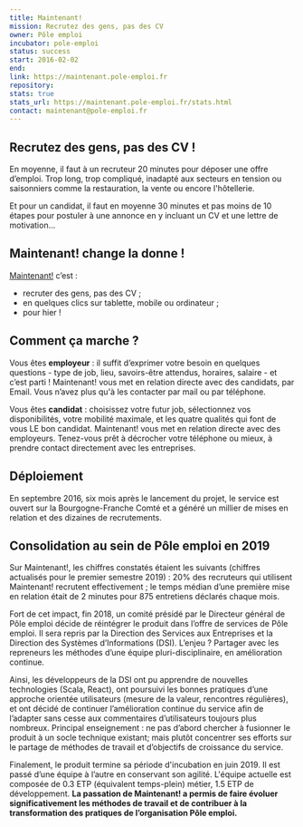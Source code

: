 ```yaml
---
title: Maintenant!
mission: Recrutez des gens, pas des CV
owner: Pôle emploi
incubator: pole-emploi
status: success
start: 2016-02-02
end:
link: https://maintenant.pole-emploi.fr
repository: 
stats: true
stats_url: https://maintenant.pole-emploi.fr/stats.html
contact: maintenant@pole-emploi.fr
---
```


## Recrutez des gens, pas des CV !

En moyenne, il faut à un recruteur 20 minutes pour déposer une offre d’emploi. Trop long, trop compliqué, inadapté aux secteurs en tension ou saisonniers comme la restauration, la vente ou encore l'hôtellerie.

Et pour un candidat, il faut en moyenne 30 minutes et pas moins de 10 étapes pour postuler à une annonce en y incluant un CV et une lettre de motivation…

## Maintenant! change la donne !

[Maintenant!](http://maintenant.pole-emploi.fr) c’est :

- recruter des gens, pas des CV ;
- en quelques clics sur tablette, mobile ou ordinateur ;
- pour hier !

## Comment ça marche ?

Vous êtes **employeur** : il suffit d’exprimer votre besoin en quelques questions - type de job, lieu, savoirs-être attendus, horaires, salaire - et c’est parti !
Maintenant! vous met en relation directe avec des candidats, par Email. Vous n’avez plus qu'à les contacter par mail ou par téléphone.

Vous êtes **candidat** : choisissez votre futur job, sélectionnez vos disponibilités, votre mobilité maximale, et les quatre qualités qui font de vous LE bon candidat.
Maintenant! vous met en relation directe avec des employeurs. Tenez-vous prêt à décrocher votre téléphone ou mieux, à prendre contact directement avec les entreprises.

## Déploiement

En septembre 2016, six mois après le lancement du projet, le service est ouvert sur la Bourgogne-Franche Comté et a généré un millier de mises en relation et des dizaines de recrutements.

## Consolidation au sein de Pôle emploi en 2019

Sur Maintenant!, les chiffres constatés étaient les suivants (chiffres actualisés pour le premier semestre 2019) : 20% des recruteurs qui utilisent Maintenant! recrutent effectivement ; le temps médian d’une première mise en relation était de 2 minutes pour 875 entretiens déclarés chaque mois. 

Fort de cet impact, fin 2018, un comité présidé par le Directeur général de Pôle emploi décide de réintégrer le produit dans l’offre de services de Pôle emploi. Il sera repris par la Direction des Services aux Entreprises et la Direction des Systèmes d’Informations (DSI). L’enjeu ? Partager avec les repreneurs les méthodes d’une équipe pluri-disciplinaire, en amélioration continue. 

Ainsi, les développeurs de la DSI ont pu apprendre de nouvelles technologies (Scala, React), ont poursuivi les bonnes pratiques d’une approche orientée utilisateurs (mesure de la valeur, rencontres régulières), et ont décidé de continuer l’amélioration continue du service afin de l’adapter sans cesse aux commentaires d’utilisateurs toujours plus nombreux. Principal enseignement : ne pas d’abord chercher à fusionner le produit à un socle technique existant; mais plutôt concentrer ses efforts sur le partage de méthodes de travail et d’objectifs de croissance du service. 

Finalement, le produit termine sa période d'incubation en juin 2019. Il est passé d’une équipe à l’autre en conservant son agilité. L'équipe actuelle est composée de 0.3 ETP (équivalent temps-plein) métier, 1.5 ETP de développement. **La passation de Maintenant! a permis de faire évoluer significativement les méthodes de travail et de contribuer à la transformation des pratiques de l’organisation Pôle emploi.**

